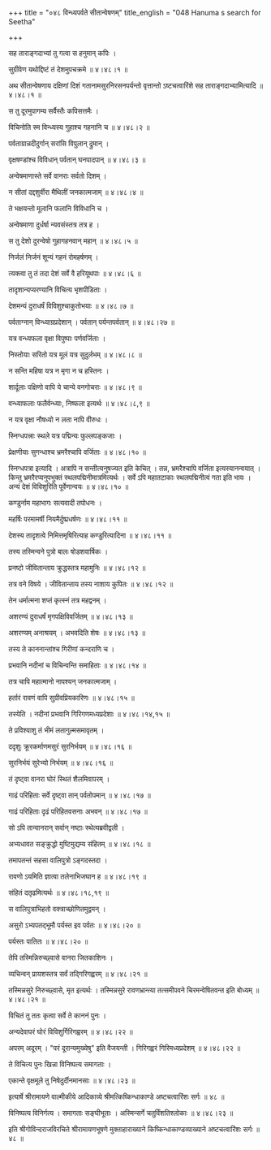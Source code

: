 +++
title = "०४८ विन्ध्यपर्वते सीतान्वेषणम्"
title_english = "048 Hanuma s search for Seetha"

+++


सह ताराङ्गदाभ्यां तु गत्वा स हनुमान् कपिः ।  

सुग्रीवेण यथोद्दिष्टं तं देशमुपचक्रमे  ॥  ४।४८।१  ॥   

अथ सीतान्वेषणाय दक्षिणां दिशं गतानामसुरनिरसनपर्यन्तो वृत्तान्तो
ऽष्टचत्वारिंशे सह ताराङ्गदाभ्यामित्यादि  ॥  ४।४८।१  ॥   

  

स तु दूरमुपागम्य सर्वैस्तैः कपिसत्तमैः ।  

विचिनोति स्म विन्ध्यस्य गुहाश्च गहनानि च  ॥  ४।४८।२  ॥   

पर्वताग्रान्नदीदुर्गान् सरांसि विपुलान् द्रुमान् ।  

वृक्षषण्डांश्च विविधान् पर्वतान् घनपादपान्  ॥  ४।४८।३  ॥   

अन्वेषमाणास्ते सर्वे वानराः सर्वतो दिशम् ।  

न सीतां दद्दशुर्वीरा मैथिलीं जनकात्मजाम्  ॥  ४।४८।४  ॥   

ते भक्षयन्तो मूलानि फलानि विविधानि च ।  

अन्वेषमाणा दुर्धर्षा न्यवसंस्तत्र तत्र ह ।  

स तु देशो दुरन्वेषो गुहागहनवान् महान्  ॥  ४।४८।५  ॥   

निर्जलं निर्जनं शून्यं गहनं रोमहर्षणम् ।  

त्यक्त्वा तु तं तदा देशं सर्वे वै हरियूथपाः  ॥  ४।४८।६  ॥   

तादृशान्यप्यरण्यानि विचित्य भृशपीडिताः ।  

देशमन्यं दुराधर्षं विविशुश्चाकुतोभयाः  ॥  ४।४८।७  ॥   

पर्वताग्नान् विन्ध्याग्रप्रदेशान् । पर्वतान् पर्यन्तपर्वतान्  ॥  ४।४८।२७
 ॥   

  

यत्र वन्ध्यफला वृक्षा विपुष्पाः पर्णवर्जिताः ।  

निस्तोयाः सरितो यत्र मूलं यत्र सुदुर्लभम्  ॥  ४।४८।८  ॥   

न सन्ति महिषा यत्र न मृगा न च हस्तिनः ।  

शार्दूलाः पक्षिणो वापि ये चान्ये वनगोचराः  ॥  ४।४८।९  ॥   

वन्ध्याफलाः फलैर्वन्ध्याः, निष्फला इत्यर्थः  ॥  ४।४८।८,९  ॥   

  

न यत्र वृक्षा नौषध्यो न लता नापि वीरुधः ।  

स्निग्धपत्त्राः स्थले यत्र पद्मिन्यः फुल्लपङ्कजाः ।  

प्रेक्षणीयाः सुगन्धाश्च भ्रमरैश्चापि वर्जिताः  ॥  ४।४८।१०  ॥   

स्निग्धपत्रा इत्यादि । अत्रापि न सन्तीत्यनुषज्यत इति केचित् । तन्न,
भ्रमरैश्चापि वर्जिता इत्यस्यानन्वयात् । किन्तु भ्रमरैरप्यनुपभुक्तं
स्थलपद्मिनीमात्रमित्यर्थः । सर्वे ऽपि महातटाकाः स्थलपद्मिनीत्वं गता इति
भावः । अन्यं देशं विविशुरिति पूर्वेणान्वयः  ॥  ४।४८।१०  ॥   

  

कण्डुर्नाम महाभागः सत्यवादी तपोधनः ।  

महर्षिः परमामर्षी नियमैर्दुष्प्रधर्षणः  ॥  ४।४८।११  ॥   

देशस्य तादृशत्वे निमित्तमृषिरित्याह कण्डुरित्यादिना  ॥  ४।४८।११  ॥   

  

तस्य तस्मिन्वने पुत्रो बालः षोडशवार्षिकः ।  

प्रनष्टो जीवितान्ताय क्रुद्धस्तत्र महामुनिः  ॥  ४।४८।१२  ॥   

तत्र वने विषये । जीवितान्ताय तस्य नाशाय कुपितः  ॥  ४।४८।१२  ॥   

  

तेन धर्मात्मना शप्तं कृत्स्नं तत्र महद्वनम् ।  

अशरण्यं दुराधर्षं मृगपक्षिविवर्जितम्  ॥  ४।४८।१३  ॥   

अशरण्यम् अनाश्रयम् । अभवदिति शेषः  ॥  ४।४८।१३  ॥   

  

तस्य ते काननान्तांश्च गिरीणां कन्दराणि च ।  

प्रभवानि नदीनां च विचिन्वन्ति समाहिताः  ॥  ४।४८।१४  ॥   

तत्र चापि महात्मानो नापश्यन् जनकात्मजाम् ।  

हर्तारं रावणं वापि सुग्रीवप्रियकारिणः  ॥  ४।४८।१५  ॥   

तस्येति । नदीनां प्रभवानि गिरिगणमध्यप्रदेशाः  ॥  ४।४८।१४,१५  ॥   

  

ते प्रविश्याशु तं भीमं लतागुल्मसमावृतम् ।  

ददृशुः क्रूरकर्माणमसुरं सुरनिर्भयम्  ॥  ४।४८।१६  ॥   

सुरनिर्भयं सुरेभ्यो निर्भयम्  ॥  ४।४८।१६  ॥   

  

तं दृष्ट्वा वानरा घोरं स्थितं शैलमिवापरम् ।  

गाढं परिहिताः सर्वे दृष्ट्वा तान् पर्वतोपमान्  ॥  ४।४८।१७  ॥   

गाढं परिहिताः दृढं परिहितवसनाः अभवन्  ॥  ४।४८।१७  ॥   

  

सो ऽपि तान्वानरान् सर्वान् नष्टाः स्थेत्यब्रवीद्वली ।  

अभ्यधावत सङ्क्रुद्धो मुष्टिमुद्यम्य संहितम्  ॥  ४।४८।१८  ॥   

तमापतन्तं सहसा वालिपुत्रो ऽङ्गदस्तदा ।  

रावणो ऽयमिति ज्ञात्वा तलेनाभिजघान ह  ॥  ४।४८।१९  ॥   

संहितं दतृढमित्यर्थः  ॥  ४।४८।१८,१९  ॥   

  

स वालिपुत्राभिहतो वक्त्राच्छोणितमुद्वमन् ।  

असुरो ऽभ्यपतद्भूमौ पर्यस्त इव पर्वतः  ॥  ४।४८।२०  ॥   

पर्यस्तः पातितः  ॥  ४।४८।२०  ॥   

  

तेपि तस्मिन्निरुच्छ्वासे वानरा जितकाशिनः ।  

व्यचिन्वन् प्रायशस्तत्र सर्वं तद्गिरिगह्वरम्  ॥  ४।४८।२१  ॥   

तस्मिन्नसुरे निरुच्छ्वासे, मृत इत्यर्थः । तस्मिन्नसुरे रावणभ्रान्त्या
तत्समीपवने चिरमन्वेषितवन्त इति बोध्यम्  ॥  ४।४८।२१  ॥   

  

विचितं तु ततः कृत्वा सर्वे ते काननं पुनः ।  

अन्यदेवापरं घोरं विविशुर्गिरिगह्वरम्  ॥  ४।४८।२२  ॥   

अपरम् अदूरम् । "परं दूरान्यमुख्येषु" इति वैजयन्ती । गिरिगह्वरं
गिरिमध्यप्रदेशम्  ॥  ४।४८।२२  ॥   

  

ते विचित्य पुनः खिन्ना विनिष्पत्य समागताः ।  

एकान्ते वृक्षमूले तु निषेदुर्दीनमानसाः  ॥  ४।४८।२३  ॥   

इत्यार्षे श्रीरामायणे वाल्मीकीये आदिकाव्ये श्रीमत्किष्किन्धाकाण्डे
अष्टचत्वारिंशः सर्गः  ॥  ४८  ॥   

विनिष्पत्य विनिर्गत्य । समागताः सङ्घीभूताः । अस्मिन्सर्गे
चतुर्विंशतिश्लोकाः  ॥  ४।४८।२३  ॥   

इति श्रीगोविन्दराजविरचिते श्रीरामायणभूषणे मुक्ताहाराख्याने
किष्किन्धाकाण्डव्याख्याने अष्टचत्वारिंशः सर्गः  ॥  ४८  ॥   


